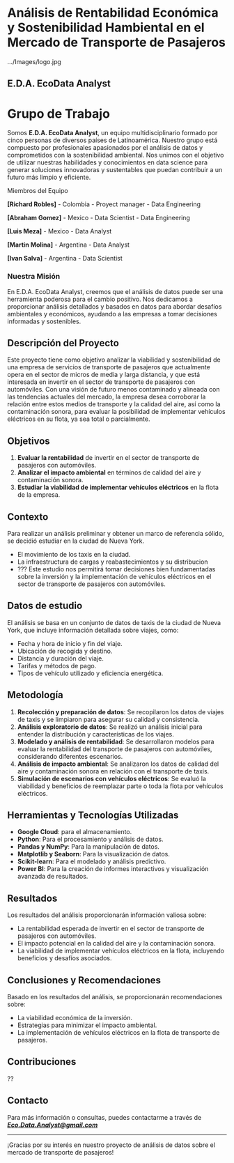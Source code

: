 # Análisis de Rentabilidad Económica y Sostenibilidad Hambiental en el Mercado de Transporte de Pasajeros

.../Images/logo.jpg

## E.D.A. EcoData Analyst
# Grupo de Trabajo
Somos **E.D.A. EcoData Analyst**, un equipo multidisciplinario formado por cinco personas de diversos países de Latinoamérica. Nuestro grupo está compuesto por profesionales apasionados por el análisis de datos y comprometidos con la sostenibilidad ambiental. Nos unimos con el objetivo de utilizar nuestras habilidades y conocimientos en data science para generar soluciones innovadoras y sustentables que puedan contribuir a un futuro más limpio y eficiente.

 
Miembros del Equipo

**[Richard Robles]** - Colombia - Proyect manager - Data Engineering 

**[Abraham Gomez]** - Mexico - Data Scientist - Data Engineering

**[Luis Meza]** - Mexico - Data Analyst

**[Martin Molina]** - Argentina - Data Analyst

**[Ivan Salva]** - Argentina - Data Scientist


### Nuestra Misión
En E.D.A. EcoData Analyst, creemos que el análisis de datos puede ser una herramienta poderosa para el cambio positivo. Nos dedicamos a proporcionar análisis detallados y basados en datos para abordar desafíos ambientales y económicos, ayudando a las empresas a tomar decisiones informadas y sostenibles.

## Descripción del Proyecto

Este proyecto tiene como objetivo analizar la viabilidad y sostenibilidad de una empresa de servicios de transporte de pasajeros que actualmente opera en el sector de micros de media y larga distancia, y que está interesada en invertir en el sector de transporte de pasajeros con automóviles. Con una visión de futuro menos contaminado y alineada con las tendencias actuales del mercado, la empresa desea corroborar la relación entre estos medios de transporte y la calidad del aire, así como la contaminación sonora, para evaluar la posibilidad de implementar vehículos eléctricos en su flota, ya sea total o parcialmente.

## Objetivos

1. **Evaluar la rentabilidad** de invertir en el sector de transporte de pasajeros con automóviles.
2. **Analizar el impacto ambiental** en términos de calidad del aire y contaminación sonora.
3. **Estudiar la viabilidad de implementar vehículos eléctricos** en la flota de la empresa.

## Contexto

Para realizar un análisis preliminar y obtener un marco de referencia sólido, se decidió estudiar en la ciudad de Nueva York.
- El movimiento de los taxis en la ciudad.
- La infraestructura de cargas y reabastecimientos y su distribucion
- ???
Este estudio nos permitirá tomar decisiones bien fundamentadas sobre la inversión y la implementación de vehículos eléctricos en el sector de transporte de pasajeros con automóviles.

## Datos de estudio

El análisis se basa en un conjunto de datos de taxis de la ciudad de Nueva York, que incluye información detallada sobre viajes, como:
- Fecha y hora de inicio y fin del viaje.
- Ubicación de recogida y destino.
- Distancia y duración del viaje.
- Tarifas y métodos de pago.
- Tipos de vehículo utilizado y eficiencia energética.

## Metodología

1. **Recolección y preparación de datos**: Se recopilaron los datos de viajes de taxis y se limpiaron para asegurar su calidad y consistencia.
2. **Análisis exploratorio de datos**: Se realizó un análisis inicial para entender la distribución y características de los viajes.
3. **Modelado y análisis de rentabilidad**: Se desarrollaron modelos para evaluar la rentabilidad del transporte de pasajeros con automóviles, considerando diferentes escenarios.
4. **Análisis de impacto ambiental**: Se analizaron los datos de calidad del aire y contaminación sonora en relación con el transporte de taxis.
5. **Simulación de escenarios con vehículos eléctricos**: Se evaluó la viabilidad y beneficios de reemplazar parte o toda la flota por vehículos eléctricos.

## Herramientas y Tecnologías Utilizadas

- **Google Cloud**: para el almacenamiento.
- **Python**: Para el procesamiento y análisis de datos.
- **Pandas y NumPy**: Para la manipulación de datos.
- **Matplotlib y Seaborn**: Para la visualización de datos.
- **Scikit-learn**: Para el modelado y análisis predictivo.
- **Power BI**: Para la creación de informes interactivos y visualización avanzada de resultados.

## Resultados

Los resultados del análisis proporcionarán información valiosa sobre:
- La rentabilidad esperada de invertir en el sector de transporte de pasajeros con automóviles.
- El impacto potencial en la calidad del aire y la contaminación sonora.
- La viabilidad de implementar vehículos eléctricos en la flota, incluyendo beneficios y desafíos asociados.

## Conclusiones y Recomendaciones

Basado en los resultados del análisis, se proporcionarán recomendaciones sobre:
- La viabilidad económica de la inversión.
- Estrategias para minimizar el impacto ambiental.
- La implementación de vehículos eléctricos en la flota de transporte de pasajeros.

## Contribuciones

??

## Contacto

Para más información o consultas, puedes contactarme a través de ***Eco.Data.Analyst@gmail.com***

---

¡Gracias por su interés en nuestro proyecto de análisis de datos sobre el mercado de transporte de pasajeros!
